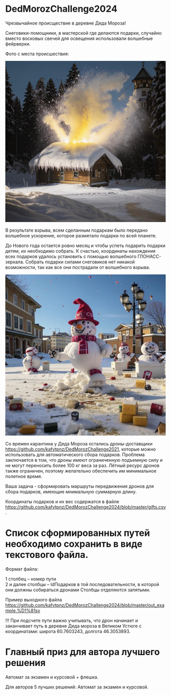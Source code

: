 # DedMorozChallenge2024

Чрезвычайное происществие в деревне Деда Мороза!

Снеговики-помощники, в мастерской где делаются подарки, случайно вместо восковых свечей для освещения использовали волшебные фейрверки.

Фото с места происшествия:

<img src="./blob/master/raw/boom.jpg" width="640"/>


В результате взрыва, всем сделанным подаркам было передано волшебное ускорение, которое разметало подарки по всей планете.

До Нового года остается ровно месяц и чтобы успеть подарить подарки детям, их необходимо собрать. К счастью, координаты нахождения всех подарков удалось установить с помощью волшебного ГЛОНАСС-зеркала.
Собрать подарки силами снеговиков нет никакой возможности, так как все они пострадали от волшебного взрыва.

<img src="./blob/master/raw/snowmanboom2.jpg" width="640"/>

Со времен карантина у Деда Мороза остались дроны-доставщики https://github.com/kafvtpnz/DedMorozChallenge2021, которые можно использовать для автоматического сбора подарков. Проблема заключается в том, что дроны имеют ограниченную подъемную силу и не могут переносить более 100 кг веса за раз. Лётный ресурс дронов также ограничен, поэтому желательно обеспечить им минимальное полетное время.

Ваша задача - сформировать маршруты передвижения дронов для сбора подарков, имеющие мнимальную суммарную длину.  

Координаты подарков и их вес содержатся в файле https://github.com/kafvtpnz/DedMorozChallenge2024/blob/master/gifts.csv.

# Список сформированных путей необходимо сохранить в виде текстового файла.
Формат файла:

1 столбец – номер пути  
2 и далее столбцы – IdПодарков в той последовательности, в которой они должны собираться дронами 
Столбцы отделяются запятыми.

Пример выходного файла https://github.com/kafvtpnz/DedMorozChallenge2024/blob/master/out_example.%D1%81sv

!!! При подсчете пути важно учитывать, что дрон начинает и заканчивает путь в деревне Деда мороза в Великом Устюге с координатами: широта 60.7603243, долгота	46.3053893.

# Главный приз для автора лучшего решения
Автомат за экзамен и курсовой + флешка.

Для авторов 5 лучших решений: Автомат за экзамен и курсовой.
